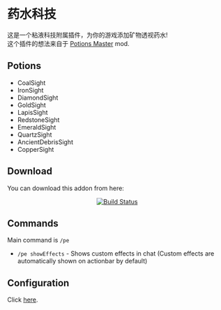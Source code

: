 # 药水科技
这是一个粘液科技附属插件，为你的游戏添加矿物透视药水!<br>
这个插件的想法来自于 [Potions Master](https://www.curseforge.com/minecraft/mc-mods/potionsmaster) mod.

## Potions
- CoalSight
- IronSight
- DiamondSight
- GoldSight
- LapisSight
- RedstoneSight
- EmeraldSight
- QuartzSight
- AncientDebrisSight
- CopperSight

## Download
You can download this addon from here:<br>

<p align="center">
  <a href="https://thebusybiscuit.github.io/builds/EpicPlayerA10/PotionExpansion/master"><img src="https://thebusybiscuit.github.io/builds/EpicPlayerA10/PotionExpansion/master/badge.svg" alt="Build Status"/></a>
</p>

## Commands
Main command is `/pe`
- `/pe showEffects` - Shows custom effects in chat (Custom effects are automatically shown on actionbar by default)

## Configuration
Click [here](https://github.com/EpicPlayerA10/PotionExpansion/wiki).
